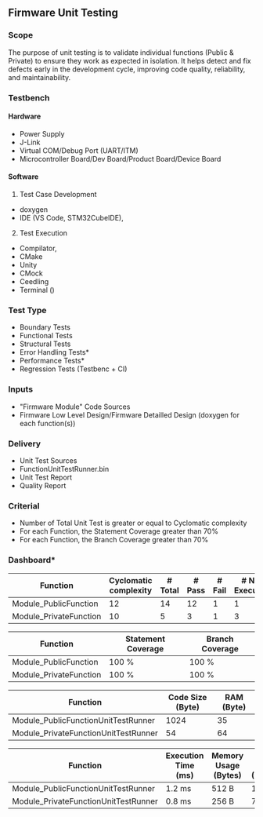 ## Firmware Unit Testing

### Scope

The purpose of unit testing is to validate individual functions (Public & Private) to ensure they work as expected in isolation. It helps detect and fix defects early in the development cycle, improving code quality, reliability, and maintainability.

### Testbench

#### Hardware

- Power Supply
- J-Link
- Virtual COM/Debug Port (UART/ITM)
- Microcontroller Board/Dev Board/Product Board/Device Board

#### Software

1. Test Case Development
- doxygen
- IDE (VS Code, STM32CubeIDE),
  
2. Test Execution
- Compilator, 
- CMake
- Unity
- CMock
- Ceedling
- Terminal ()

### Test Type

- Boundary Tests
- Functional Tests
- Structural Tests
- Error Handling Tests*
- Performance Tests*
- Regression Tests (Testbenc + CI)

### Inputs

- "Firmware Module" Code Sources
- Firmware Low Level Design/Firmware Detailled Design (doxygen for each function(s))

### Delivery

- Unit Test Sources
- FunctionUnitTestRunner.bin
- Unit Test Report
- Quality Report 

### Criterial

-  Number of Total Unit Test is greater or equal to Cyclomatic complexity
-  For each Function, the Statement Coverage greater than 70%
-  For each Function, the Branch Coverage greater than 70%

### Dashboard*

| Function                | Cyclomatic complexity | # Total | # Pass | # Fail | # Not Executed |
|-------------------------|-----------------------|---------|--------|--------|----------------|
| Module_PublicFunction   |   12                  |     14  |   12   |  1     |   1            |
| Module_PrivateFunction  |   10                  |     5   |   3     |  1    |   3            | <= Issue

| Function                | Statement Coverage    | Branch Coverage |
|-------------------------|-----------------------|-----------------|
| Module_PublicFunction   |   100 %               |         100 %   |
| Module_PrivateFunction  |   100 %               |         100 %   |

| Function                              | Code Size (Byte)      | RAM (Byte)            |
|---------------------------------------|-----------------------|-----------------------|
| Module_PublicFunctionUnitTestRunner   |   1024                |   35                  |
| Module_PrivateFunctionUnitTestRunner  |   54                  |   64                  |


| Function	                            | Execution Time (ms)	 | Memory Usage (Bytes)	 | Code Size (Bytes) | CPU Cycles    |
|---------------------------------------|-----------------------|-----------------------|-------------------|---------------|
| Module_PublicFunctionUnitTestRunner   |	1.2 ms	             | 512 B	                | 1024 B	         | 24000         |
| Module_PrivateFunctionUnitTestRunner  | 0.8 ms	             | 256 B	                | 768 B             | 18000         |
 
